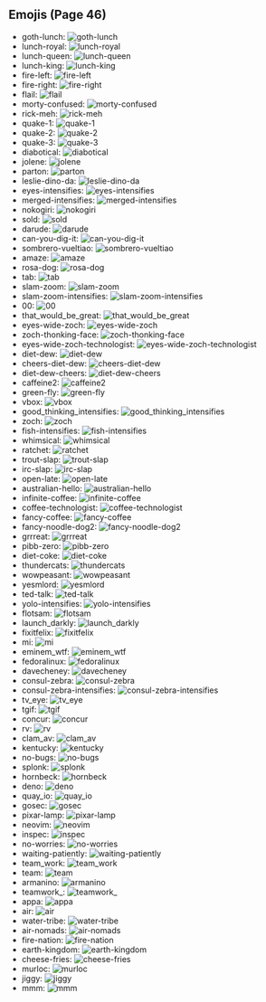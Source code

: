 
## Emojis (Page 46)

* goth-lunch: ![goth-lunch](/output/goth-lunch.png)
* lunch-royal: ![lunch-royal](/output/lunch-royal.png)
* lunch-queen: ![lunch-queen](/output/lunch-queen)
* lunch-king: ![lunch-king](/output/lunch-king)
* fire-left: ![fire-left](/output/fire-left)
* fire-right: ![fire-right](/output/fire-right.png)
* flail: ![flail](/output/flail.gif)
* morty-confused: ![morty-confused](/output/morty-confused.png)
* rick-meh: ![rick-meh](/output/rick-meh.png)
* quake-1: ![quake-1](/output/quake-1.png)
* quake-2: ![quake-2](/output/quake-2.png)
* quake-3: ![quake-3](/output/quake-3.png)
* diabotical: ![diabotical](/output/diabotical.png)
* jolene: ![jolene](/output/jolene.png)
* parton: ![parton](/output/parton.png)
* leslie-dino-da: ![leslie-dino-da](/output/leslie-dino-da.png)
* eyes-intensifies: ![eyes-intensifies](/output/eyes-intensifies.gif)
* merged-intensifies: ![merged-intensifies](/output/merged-intensifies.gif)
* nokogiri: ![nokogiri](/output/nokogiri)
* sold: ![sold](/output/sold.png)
* darude: ![darude](/output/darude.jpg)
* can-you-dig-it: ![can-you-dig-it](/output/can-you-dig-it.png)
* sombrero-vueltiao: ![sombrero-vueltiao](/output/sombrero-vueltiao.png)
* amaze: ![amaze](/output/amaze.gif)
* rosa-dog: ![rosa-dog](/output/rosa-dog.png)
* tab: ![tab](/output/tab.png)
* slam-zoom: ![slam-zoom](/output/slam-zoom.png)
* slam-zoom-intensifies: ![slam-zoom-intensifies](/output/slam-zoom-intensifies.gif)
* 00: ![00](/output/00.png)
* that_would_be_great: ![that_would_be_great](/output/that_would_be_great.jpg)
* eyes-wide-zoch: ![eyes-wide-zoch](/output/eyes-wide-zoch.png)
* zoch-thonking-face: ![zoch-thonking-face](/output/zoch-thonking-face.png)
* eyes-wide-zoch-technologist: ![eyes-wide-zoch-technologist](/output/eyes-wide-zoch-technologist.png)
* diet-dew: ![diet-dew](/output/diet-dew.png)
* cheers-diet-dew: ![cheers-diet-dew](/output/cheers-diet-dew.png)
* diet-dew-cheers: ![diet-dew-cheers](/output/diet-dew-cheers)
* caffeine2: ![caffeine2](/output/caffeine2.png)
* green-fly: ![green-fly](/output/green-fly.png)
* vbox: ![vbox](/output/vbox)
* good_thinking_intensifies: ![good_thinking_intensifies](/output/good_thinking_intensifies.gif)
* zoch: ![zoch](/output/zoch.png)
* fish-intensifies: ![fish-intensifies](/output/fish-intensifies.gif)
* whimsical: ![whimsical](/output/whimsical.png)
* ratchet: ![ratchet](/output/ratchet.gif)
* trout-slap: ![trout-slap](/output/trout-slap.gif)
* irc-slap: ![irc-slap](/output/irc-slap)
* open-late: ![open-late](/output/open-late.jpg)
* australian-hello: ![australian-hello](/output/australian-hello.png)
* infinite-coffee: ![infinite-coffee](/output/infinite-coffee.gif)
* coffee-technologist: ![coffee-technologist](/output/coffee-technologist.png)
* fancy-coffee: ![fancy-coffee](/output/fancy-coffee.png)
* fancy-noodle-dog2: ![fancy-noodle-dog2](/output/fancy-noodle-dog2.png)
* grrreat: ![grrreat](/output/grrreat.jpg)
* pibb-zero: ![pibb-zero](/output/pibb-zero.png)
* diet-coke: ![diet-coke](/output/diet-coke.png)
* thundercats: ![thundercats](/output/thundercats.png)
* wowpeasant: ![wowpeasant](/output/wowpeasant.jpg)
* yesmlord: ![yesmlord](/output/yesmlord)
* ted-talk: ![ted-talk](/output/ted-talk.jpg)
* yolo-intensifies: ![yolo-intensifies](/output/yolo-intensifies.gif)
* flotsam: ![flotsam](/output/flotsam.jpg)
* launch_darkly: ![launch_darkly](/output/launch_darkly.png)
* fixitfelix: ![fixitfelix](/output/fixitfelix.png)
* mi: ![mi](/output/mi.png)
* eminem_wtf: ![eminem_wtf](/output/eminem_wtf.gif)
* fedoralinux: ![fedoralinux](/output/fedoralinux.png)
* davecheney: ![davecheney](/output/davecheney.jpg)
* consul-zebra: ![consul-zebra](/output/consul-zebra.png)
* consul-zebra-intensifies: ![consul-zebra-intensifies](/output/consul-zebra-intensifies.gif)
* tv_eye: ![tv_eye](/output/tv_eye.png)
* tgif: ![tgif](/output/tgif.jpg)
* concur: ![concur](/output/concur.png)
* rv: ![rv](/output/rv.jpg)
* clam_av: ![clam_av](/output/clam_av.png)
* kentucky: ![kentucky](/output/kentucky.png)
* no-bugs: ![no-bugs](/output/no-bugs.jpg)
* splonk: ![splonk](/output/splonk.png)
* hornbeck: ![hornbeck](/output/hornbeck.png)
* deno: ![deno](/output/deno.png)
* quay_io: ![quay_io](/output/quay_io.png)
* gosec: ![gosec](/output/gosec.png)
* pixar-lamp: ![pixar-lamp](/output/pixar-lamp.gif)
* neovim: ![neovim](/output/neovim)
* inspec: ![inspec](/output/inspec.jpg)
* no-worries: ![no-worries](/output/no-worries.png)
* waiting-patiently: ![waiting-patiently](/output/waiting-patiently)
* team_work: ![team_work](/output/team_work.gif)
* team: ![team](/output/team)
* armanino: ![armanino](/output/armanino.png)
* teamwork_: ![teamwork_](/output/teamwork_)
* appa: ![appa](/output/appa.png)
* air: ![air](/output/air.png)
* water-tribe: ![water-tribe](/output/water-tribe.png)
* air-nomads: ![air-nomads](/output/air-nomads)
* fire-nation: ![fire-nation](/output/fire-nation.png)
* earth-kingdom: ![earth-kingdom](/output/earth-kingdom.png)
* cheese-fries: ![cheese-fries](/output/cheese-fries.png)
* murloc: ![murloc](/output/murloc.png)
* jiggy: ![jiggy](/output/jiggy.png)
* mmm: ![mmm](/output/mmm.jpg)
